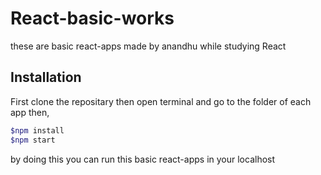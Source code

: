 # React-basic-works

these are basic react-apps made by anandhu while studying React

## Installation

First clone the repositary then open terminal and go to the folder of each app then,
```bash
$npm install
$npm start
```
by doing this you can run this basic react-apps in your localhost
